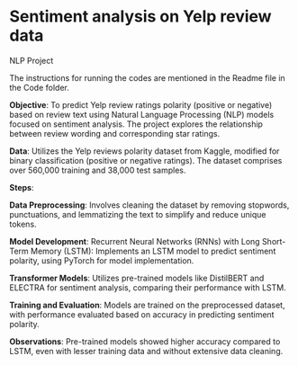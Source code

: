 # Sentiment analysis on Yelp review data
NLP Project

The instructions for running the codes are mentioned in the Readme file in the Code folder.

**Objective**: To predict Yelp review ratings polarity (positive or negative) based on review text using Natural Language Processing (NLP) models focused on sentiment analysis. The project explores the relationship between review wording and corresponding star ratings.

**Data**: Utilizes the Yelp reviews polarity dataset from Kaggle, modified for binary classification (positive or negative ratings). The dataset comprises over 560,000 training and 38,000 test samples.

**Steps**:

**Data Preprocessing**: Involves cleaning the dataset by removing stopwords, punctuations, and lemmatizing the text to simplify and reduce unique tokens.

**Model Development**:
Recurrent Neural Networks (RNNs) with Long Short-Term Memory (LSTM): Implements an LSTM model to predict sentiment polarity, using PyTorch for model implementation.

**Transformer Models**: Utilizes pre-trained models like DistilBERT and ELECTRA for sentiment analysis, comparing their performance with LSTM.

**Training and Evaluation**: Models are trained on the preprocessed dataset, with performance evaluated based on accuracy in predicting sentiment polarity.

**Observations**: Pre-trained models showed higher accuracy compared to LSTM, even with lesser training data and without extensive data cleaning.
